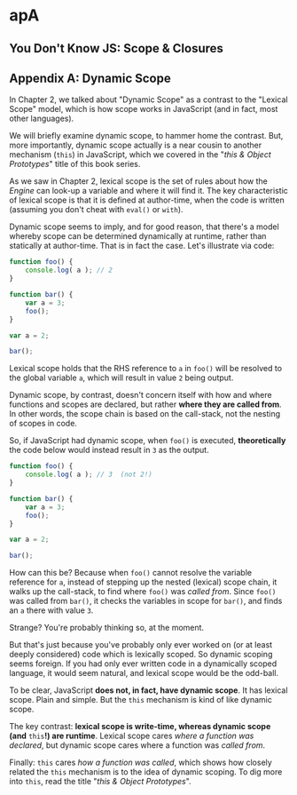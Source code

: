# apA

## You Don't Know JS: Scope & Closures

## Appendix A: Dynamic Scope

In Chapter 2, we talked about "Dynamic Scope" as a contrast to the "Lexical Scope" model, which is how scope works in JavaScript \(and in fact, most other languages\).

We will briefly examine dynamic scope, to hammer home the contrast. But, more importantly, dynamic scope actually is a near cousin to another mechanism \(`this`\) in JavaScript, which we covered in the "_this & Object Prototypes_" title of this book series.

As we saw in Chapter 2, lexical scope is the set of rules about how the _Engine_ can look-up a variable and where it will find it. The key characteristic of lexical scope is that it is defined at author-time, when the code is written \(assuming you don't cheat with `eval()` or `with`\).

Dynamic scope seems to imply, and for good reason, that there's a model whereby scope can be determined dynamically at runtime, rather than statically at author-time. That is in fact the case. Let's illustrate via code:

```javascript
function foo() {
    console.log( a ); // 2
}

function bar() {
    var a = 3;
    foo();
}

var a = 2;

bar();
```

Lexical scope holds that the RHS reference to `a` in `foo()` will be resolved to the global variable `a`, which will result in value `2` being output.

Dynamic scope, by contrast, doesn't concern itself with how and where functions and scopes are declared, but rather **where they are called from**. In other words, the scope chain is based on the call-stack, not the nesting of scopes in code.

So, if JavaScript had dynamic scope, when `foo()` is executed, **theoretically** the code below would instead result in `3` as the output.

```javascript
function foo() {
    console.log( a ); // 3  (not 2!)
}

function bar() {
    var a = 3;
    foo();
}

var a = 2;

bar();
```

How can this be? Because when `foo()` cannot resolve the variable reference for `a`, instead of stepping up the nested \(lexical\) scope chain, it walks up the call-stack, to find where `foo()` was _called from_. Since `foo()` was called from `bar()`, it checks the variables in scope for `bar()`, and finds an `a` there with value `3`.

Strange? You're probably thinking so, at the moment.

But that's just because you've probably only ever worked on \(or at least deeply considered\) code which is lexically scoped. So dynamic scoping seems foreign. If you had only ever written code in a dynamically scoped language, it would seem natural, and lexical scope would be the odd-ball.

To be clear, JavaScript **does not, in fact, have dynamic scope**. It has lexical scope. Plain and simple. But the `this` mechanism is kind of like dynamic scope.

The key contrast: **lexical scope is write-time, whereas dynamic scope \(and** `this`**!\) are runtime**. Lexical scope cares _where a function was declared_, but dynamic scope cares where a function was _called from_.

Finally: `this` cares _how a function was called_, which shows how closely related the `this` mechanism is to the idea of dynamic scoping. To dig more into `this`, read the title "_this & Object Prototypes_".


